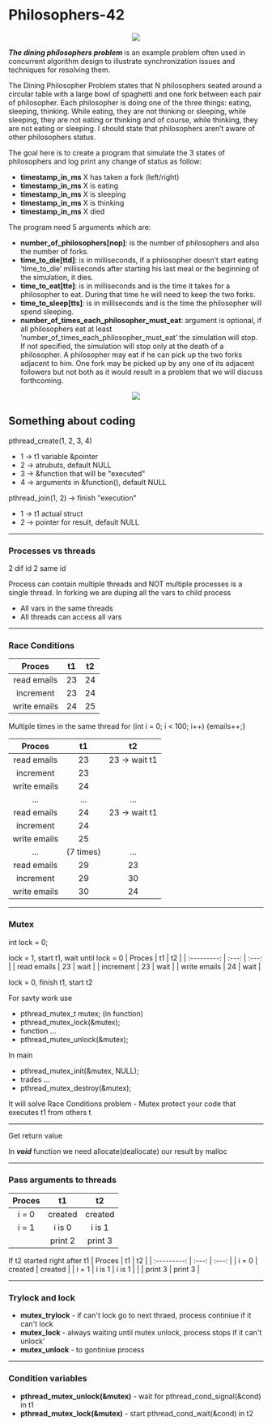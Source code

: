 # Philosophers-42

<p align="center">
    <img src="https://i.redd.it/ob3wlk4d7du31.png">
</p>

<strong><i>The dining philosophers problem</i></strong> is an example problem often used in concurrent algorithm design to illustrate synchronization issues and techniques for resolving them.

The Dining Philosopher Problem states that N philosophers seated around a circular table with a large bowl of spaghetti and one fork between each pair of philosopher. Each philosopher is doing one of the three things: eating, sleeping, thinking. While eating, they are not thinking or sleeping, while sleeping, they are not eating or thinking and of course, while thinking, they are not eating or sleeping. I should state that philosophers aren’t aware of other philosophers status.



The goal here is to create a program that simulate the 3 states of philosophers and log print any change of status as follow:

- **timestamp_in_ms** X has taken a fork (left/right)
- **timestamp_in_ms** X is eating
- **timestamp_in_ms** X is sleeping
- **timestamp_in_ms** X is thinking
- **timestamp_in_ms** X died

The program need 5 arguments which are:

- **number_of_philosophers[nop]**: is the number of philosophers and also the number of forks.
- **time_to_die[ttd]**: is in milliseconds, if a philosopher doesn’t start eating ’time_to_die’ milliseconds after starting his last meal or the beginning of the simulation, it dies.
- **time_to_eat[tte]**: is in milliseconds and is the time it takes for a philosopher to eat. During that time he will need to keep the two forks.
- **time_to_sleep[tts]**: is in milliseconds and is the time the philosopher will spend sleeping.
- **number_of_times_each_philosopher_must_eat**: argument is optional, if all philosophers eat at least ’number_of_times_each_philosopher_must_eat’ the simulation will stop. If not specified, the simulation will stop only at the death of a philosopher.
A philosopher may eat if he can pick up the two forks adjacent to him. One fork may be picked up by any one of its adjacent followers but not both as it would result in a problem that we will discuss forthcoming.

<p align="center">
  <a href="https://adit.io/posts/2013-05-11-The-Dining-Philosophers-Problem-With-Ron-Swanson.html#deadlock">
    <img src="https://adit.io/imgs/dining_philosophers/at_the_table.png">
  </a>
</p>

## Something about coding

pthread_create(1, 2, 3, 4)
- 1 -> t1 variable &pointer
- 2 -> atrubuts, default NULL
- 3 -> &function that will be "executed"
- 4 -> arguments in &function(), default NULL

pthread_join(1, 2) -> finish "execution"
- 1 -> t1 actual struct
- 2 -> pointer for result, default NULL

------------------------------------

### Processes vs threads

2 dif id	  2 same id

Process can contain multiple threads and NOT multiple processes is a single thread. In forking we are duping all the vars to child process
- All vars in the same threads
- All threads can access all vars

------------------------------------

### Race Conditions

| Proces | t1 | t2 |
| :---------: | :---: | :---: |
| read emails | 23 | 24 |
| increment | 23 | 24 |
| write emails | 24 | 25 |

Multiple times in the same thread for (int i = 0; i < 100; i++) {emails++;}

| Proces | t1 | t2 |
| :---------: | :---: | :---: |
| read emails | 23 | 23 -> wait t1 |
| increment | 23 |
| write emails | 24 |
| ... | ... | ... |
| read emails | 24 | 23 -> wait t1 |
| increment | 24 |
| write emails | 25 |
| ... | (7 times) | ... |
| read emails | 29 | 23 |
| increment | 29 | 30 |
| write emails | 30 | 24 |

------------------------------------

### Mutex

int	lock = 0;

lock = 1, start t1, wait until lock = 0
| Proces | t1 | t2 |
| :---------: | :---: | :---: |
| read emails | 23 | wait |
| increment | 23 | wait |
| write emails | 24 | wait |

lock = 0, finish t1, start t2

For savty work use
- pthread_mutex_t	mutex; (in function)
- pthread_mutex_lock(&mutex);
- function ...
- pthread_mutex_unlock(&mutex);

In main
- pthread_mutex_init(&mutex, NULL);
- trades ...
- pthread_mutex_destroy(&mutex);

It will solve Race Conditions problem - Mutex protect your code that executes t1 from others t

------------------------------------

Get return value

In <strong><i>void</i></strong> function we need allocate(deallocate) our result by malloc

------------------------------------

### Pass arguments to threads
| Proces | t1 | t2 |
| :---------: | :---: | :---: |
| i = 0 | created | created | 
| i = 1 | i is 0 | i is 1 |
| | print 2 | print 3 |

If t2 started right after t1
| Proces | t1 | t2 |
| :---------: | :---: | :---: |
| i = 0 | created | created | 
| i = 1 | i is 1 | i is 1 |
| | print 3 | print 3 |

------------------------------------

### Trylock and lock

- **mutex_trylock** - if can't lock go to next thraed, process continiue if it can't lock
- **mutex_lock** - always waiting until mutex unlock, process stops if it can't unlock'
- **mutex_unlock** - to gontiniue process

------------------------------------

### Condition variables

- **pthread_mutex_unlock(&mutex)** - wait for pthread_cond_signal(&cond) in t1 
- **pthread_mutex_lock(&mutex)** - start pthread_cond_wait(&cond) in t2
